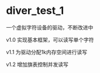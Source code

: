 diver_test_1
============

一个虚拟字符设备的驱动，不断改进中

v1.0 实现基本框架，可以读写单个字符

v1.1 为驱动分配1k内存空间进行读写

v1.2 增加旗表控制并发读写
